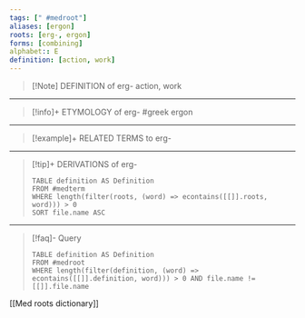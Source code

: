 ```yaml
---
tags: [" #medroot"]
aliases: [ergon]
roots: [erg-, ergon]
forms: [combining]
alphabet:: E
definition: [action, work]
---
```

>[!Note] DEFINITION of erg-
>action, work
_____
>[!info]+ ETYMOLOGY of erg-
>#greek ergon
_____
>[!example]+ RELATED TERMS to erg-
>
_____
>[!tip]+ DERIVATIONS of erg-
>```dataview
>TABLE definition AS Definition 
>FROM #medterm 
>WHERE length(filter(roots, (word) => econtains([[]].roots, word))) > 0
>SORT file.name ASC
>```
____
>[!faq]- Query
>```dataview
>TABLE definition AS Definition
>FROM #medroot
>WHERE length(filter(definition, (word) => econtains([[]].definition, word))) > 0 AND file.name != [[]].file.name
>```

[[Med roots dictionary]]